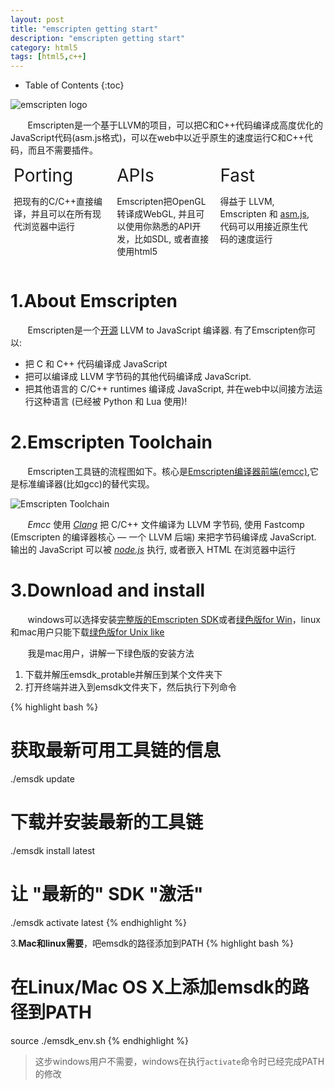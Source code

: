 ```yaml
---
layout: post
title: "emscripten getting start"
description: "emscripten getting start"
category: html5
tags: [html5,c++]
---
```

* Table of Contents
{:toc}

![emscripten logo](http://kripken.github.io/emscripten-site/_static/Emscripten_logo_full.png)

&#160; &#160; &#160; &#160;Emscripten是一个基于LLVM的项目，可以把C和C++代码编译成高度优化的JavaScript代码(asm.js格式)，可以在web中以近乎原生的速度运行C和C++代码，而且不需要插件。

<!-- more -->

<div style="width:32%; display:inline-block;">
 <div  style="display:inline-block; vertical-align:text-top; margin-left:5px;margin-right:5px;">
  <div  style="font-size:2em; font-style:bold; margin-bottom:10px;">Porting</div>
  <div class="signpost-body" style=""><p>把现有的C/C++直接编译，并且可以在所有现代浏览器中运行</p></div>
 </div>
</div>
<div style="width:32%; display:inline-block; font-style:bold;">
 <div  style="display:inline-block; vertical-align:text-top; margin-left:5px;margin-right:5px;">
  <div  style="font-size:2em; font-style:bold; margin-bottom:10px;">APIs</div>
  <div class="signpost-body" style=""><p>Emscripten把OpenGL转译成WebGL, 并且可以使用你熟悉的API开发，比如SDL, 或者直接使用html5</p></div>
 </div>
</div>
<div style="width:32%; display:inline-block; font-style:bold;">
 <div  style="display:inline-block; vertical-align:text-top; margin-left:5px; margin-right:5px;">
  <div  style="font-size:2em; font-style:bold; margin-bottom:10px;">Fast</div>
  <div class="signpost-body" style=""><p>得益于 LLVM, Emscripten 和 <a href="http://asmjs.org">asm.js</a>,代码可以用接近原生代码的速度运行</p></div>
 </div>
</div>

# 1.About Emscripten

&#160; &#160; &#160; &#160;Emscripten是一个[开源](http://kripken.github.io/emscripten-site/docs/introducing_emscripten/emscripten_license.html#emscripten-license) LLVM to JavaScript 编译器. 有了Emscripten你可以:

- 把 C 和 C++ 代码编译成 JavaScript
- 把可以编译成 LLVM 字节码的其他代码编译成 JavaScript.
- 把其他语言的 C/C++ runtimes 编译成 JavaScript, 并在web中以间接方法运行这种语言 (已经被 Python 和 Lua 使用)!

# 2.Emscripten Toolchain

&#160; &#160; &#160; &#160;Emscripten工具链的流程图如下。核心是[Emscripten编译器前端(emcc)](http://kripken.github.io/emscripten-site/docs/tools_reference/emcc.html#emccdoc),它是标准编译器(比如gcc)的替代实现。

![Emscripten Toolchain](http://kripken.github.io/emscripten-site/_images/EmscriptenToolchain.png)

&#160; &#160; &#160; &#160;*Emcc* 使用 [*Clang*](Clang) 把 C/C++ 文件编译为 LLVM 字节码, 使用 Fastcomp (Emscripten 的编译器核心 — 一个 LLVM 后端) 来把字节码编译成 JavaScript. 输出的 JavaScript 可以被 [*node.js*](http://kripken.github.io/emscripten-site/docs/site/glossary.html#term-node-js) 执行, 或者嵌入 HTML 在浏览器中运行

# 3.Download and install

&#160; &#160; &#160; &#160;windows可以选择安装[完整版的Emscripten SDK](https://s3.amazonaws.com/mozilla-games/emscripten/releases/emsdk-1.35.0-full-64bit.exe)或者[绿色版for Win](https://s3.amazonaws.com/mozilla-games/emscripten/releases/emsdk-1.35.0-portable-64bit.zip)，linux和mac用户只能下载[绿色版for Unix like](https://s3.amazonaws.com/mozilla-games/emscripten/releases/emsdk-portable.tar.gz)

&#160; &#160; &#160; &#160;我是mac用户，讲解一下绿色版的安装方法

1. 下载并解压emsdk_protable并解压到某个文件夹下
2. 打开终端并进入到emsdk文件夹下，然后执行下列命令

{% highlight bash %}
# 获取最新可用工具链的信息
./emsdk update

# 下载并安装最新的工具链
./emsdk install latest

# 让 "最新的" SDK "激活"
./emsdk activate latest
{% endhighlight %}

3.**Mac和linux需要**，吧emsdk的路径添加到PATH
{% highlight bash %}
# 在Linux/Mac OS X上添加emsdk的路径到PATH
source ./emsdk_env.sh
{% endhighlight %}

> 这步windows用户不需要，windows在执行`activate`命令时已经完成PATH的修改